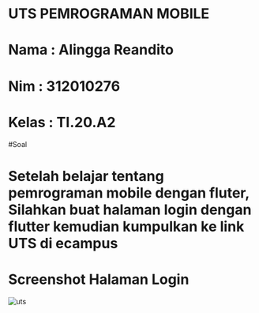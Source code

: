 # UTS PEMROGRAMAN MOBILE
# Nama  : Alingga Reandito
# Nim   : 312010276
# Kelas : TI.20.A2

#Soal
# Setelah belajar tentang pemrograman mobile dengan fluter, Silahkan buat halaman login dengan flutter kemudian kumpulkan ke link UTS di ecampus

# Screenshot Halaman Login
![uts](https://github.com/Alingga412/flutter_application_1/assets/73011532/aeaede86-a811-4973-ba89-7270b3cd5c49)
